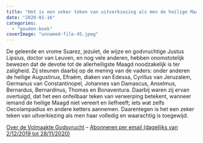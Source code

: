 ```yaml
---
title: "Het is een zeker teken van uitverkiezing als men de heilige Maagd volledig en waarachtig is toegewijd"
date: "2020-01-16"
categories: 
  - "gouden-boek"
coverImage: "unnamed-file-45.jpeg"
---
```


De geleerde en vrome Suarez, jezuïet, de wijze en godvruchtige Justus Lipsius, doctor van Leuven, en nog vele anderen, hebben onomstotelijk bewezen dat de devotie tot de allerheiligste Maagd noodzakelijk is ter zaligheid. Zij steunen daarbij op de mening van de vaders: onder anderen de heilige Augustinus, Efraëm, diaken van Edessa, Cyrillus van Jeruzalem, Germanus van Constantinopel, Johannes van Damascus, Anselmus, Bernardus, Bernardinus, Thomas en Bonaventura. Daarbij waren zij ervan overtuigd, dat het een onfeilbaar teken van verwerping betekent, wanneer iemand de heilige Maagd niet vereert en liefheeft; iets wat zelfs Oecolampadius en andere ketters aannemen. Daarentegen is het een zeker teken van uitverkiezing als men haar volledig en waarachtig is toegewijd.

[Over de Volmaakte Godsvrucht](/blog/een-jaar-lang-volmaakte-godsvrucht/) – [Abonneren per email (dagelijks van 2/12/2019 tot 28/11/2020)](http://eepurl.com/9RKvX)
